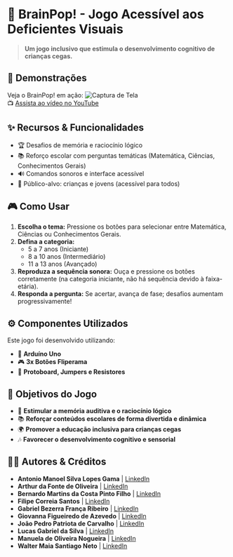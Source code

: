 # 🧠 BrainPop! - Jogo Acessível aos Deficientes Visuais

> **Um jogo inclusivo que estimula o desenvolvimento cognitivo de crianças cegas.**

## 🎥 Demonstrações

Veja o BrainPop! em ação:
![Captura de Tela](https://via.placeholder.com/800x400)  
📺 [Assista ao vídeo no YouTube]([(https://youtu.be/04k2_lUISoI?feature=shared)])

## ✨ Recursos & Funcionalidades

- 🏆 Desafios de memória e raciocínio lógico
- 📚 Reforço escolar com perguntas temáticas (Matemática, Ciências, Conhecimentos Gerais)
- 🔊 Comandos sonoros e interface acessível
- 👦 Público-alvo: crianças e jovens (acessível para todos)

## 🎮 Como Usar

1. **Escolha o tema:** Pressione os botões para selecionar entre Matemática, Ciências ou Conhecimentos Gerais.
2. **Defina a categoria:**
   - 5 a 7 anos (Iniciante)
   - 8 a 10 anos (Intermediário)
   - 11 a 13 anos (Avançado)
3. **Reproduza a sequência sonora:** Ouça e pressione os botões corretamente (na categoria iniciante, não há sequência devido à faixa-etária).
4. **Responda a pergunta:** Se acertar, avança de fase; desafios aumentam progressivamente!

## ⚙️ Componentes Utilizados

Este jogo foi desenvolvido utilizando:

- 🔌 **Arduíno Uno**
- 🎮 **3x Botões Fliperama**
- 🔌 **Protoboard, Jumpers e Resistores**

## 📜 Objetivos do Jogo

- 🧠 **Estimular a memória auditiva e o raciocínio lógico**
- 📚 **Reforçar conteúdos escolares de forma divertida e dinâmica**
- 🌍 **Promover a educação inclusiva para crianças cegas**
- 🎶 **Favorecer o desenvolvimento cognitivo e sensorial**


## 👨‍💻 Autores & Créditos

- **Antonio Manoel Silva Lopes Gama** | [LinkedIn]()
- **Arthur da Fonte de Oliveira** | [LinkedIn](http://www.linkedin.com/in/arthur-da-fonte-de-oliveira-884496363)
- **Bernardo Martins da Costa Pinto Filho** | [LinkedIn](https://www.linkedin.com/in/bernardomcpf)
- **Filipe Correia Santos** | [LinkedIn]()
- **Gabriel Bezerra França Ribeiro** | [LinkedIn]()
- **Giovanna Figueiredo de Azevedo** | [LinkedIn]()
- **João Pedro Patriota de Carvalho** | [LinkedIn](https://www.linkedin.com/in/-joao-pedro)
- **Lucas Gabriel da Silva** | [LinkedIn](https://www.linkedin.com/in/lucas-gabriel-1005a2367?trk=contact-info)
- **Manuela de Oliveira Nogueira** | [LinkedIn](https://www.linkedin.com/in/manuela-nogueira-30045a359?utm_source=share&utm_campaign=share_via&utm_content=profile&utm_medium=android_app)
- **Walter Maia Santiago Neto** | [LinkedIn](https://www.linkedin.com/in/walter-maia-1287a1238?utm_source=share&utm_campaign=share_via&utm_content=profile&utm_medium=ios_app)
